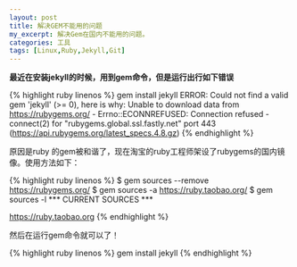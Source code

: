 ```yaml
---
layout: post
title: 解决GEM不能用的问题
my_excerpt: 解决Gem在国内不能用的问题。
categories: 工具
tags: [Linux,Ruby,Jekyll,Git]
---
```


**最近在安装jekyll的时候，用到gem命令，但是运行出行如下错误**

{% highlight ruby linenos %}
gem install jekyll
ERROR:  Could not find a valid gem 'jekyll' (>= 0), here is why:
        Unable to download data from https://rubygems.org/
         - Errno::ECONNREFUSED: Connection refused
         - connect(2) for "rubygems.global.ssl.fastly.net" port 443 
         (https://api.rubygems.org/latest_specs.4.8.gz)
{% endhighlight %}

原因是ruby 的gem被和谐了，现在淘宝的ruby工程师架设了rubygems的国内镜像。使用方法如下：

{% highlight ruby linenos %}
$ gem sources --remove https://rubygems.org/
$ gem sources -a https://ruby.taobao.org/
$ gem sources -l
*** CURRENT SOURCES ***

https://ruby.taobao.org
{% endhighlight %}

然后在运行gem命令就可以了！

{% highlight ruby linenos %}
gem install jekyll
{% endhighlight %}